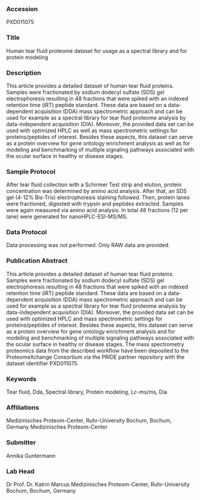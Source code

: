 ### Accession
PXD011075

### Title
Human tear fluid proteome dataset for usage as a spectral library and for protein modeling

### Description
This article provides a detailed dataset of human tear fluid proteins. Samples were fractionated by sodium dodecyl sulfate (SDS) gel electrophoresis resulting in 48 fractions that were spiked with an indexed retention time (iRT) peptide standard. These data are based on a data-dependent acquisition (DDA) mass spectrometric approach and can be used for example as a spectral library for tear fluid proteome analysis by data-independent acquisition (DIA). Moreover, the provided data set can be used with optimized HPLC as well as mass spectrometric settings for proteins/peptides of interest. Besides these aspects, this dataset can serve as a protein overview for gene ontology enrichment analysis as well as for modeling and benchmarking of multiple signaling pathways associated with the ocular surface in healthy or disease stages.

### Sample Protocol
After tear fluid collection with a Schirmer Test strip and elution, protein concentration was determined by amino acid analysis. After that, an SDS gel (4-12% Bis-Tris) electrophoresis staining followed. Then, protein lanes were fractioned, digested with trypsin and peptides extracted. Samples were again measured via amino acid analysis. In total 48 fractions (12 per lane) were generated for nanoHPLC-ESI-MS/MS.

### Data Protocol
Data processing was not performed. Only RAW data are provided.

### Publication Abstract
This article provides a detailed dataset of human tear fluid proteins. Samples were fractionated by sodium dodecyl sulfate (SDS) gel electrophoresis resulting in 48 fractions that were spiked with an indexed retention time (iRT) peptide standard. These data are based on a data-dependent acquisition (DDA) mass spectrometric approach and can be used for example as a spectral library for tear fluid proteome analysis by data-independent acquisition (DIA). Moreover, the provided data set can be used with optimized HPLC and mass spectrometric settings for proteins/peptides of interest. Besides these aspects, this dataset can serve as a protein overview for gene ontology enrichment analysis and for modeling and benchmarking of multiple signaling pathways associated with the ocular surface in healthy or disease stages. The mass spectrometry proteomics data from the described workflow have been deposited to the ProteomeXchange Consortium via the PRIDE partner repository with the dataset identifier PXD011075.

### Keywords
Tear fluid, Dda, Spectral library, Protein modeling, Lc-ms/ms, Dia

### Affiliations
Medizinisches Proteom-Center, Ruhr-University Bochum, Bochum, Germany
Medizinisches Proteom-Center

### Submitter
Annika Guntermann

### Lab Head
Dr Prof. Dr. Katrin Marcus
Medizinisches Proteom-Center, Ruhr-University Bochum, Bochum, Germany


